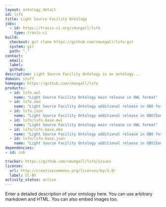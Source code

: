 ```yaml
---
layout: ontology_detail
id: lsfo
title: Light Source Facility Ontology
jobs:
  - id: https://travis-ci.org/cmungall/lsfo
    type: travis-ci
build:
  checkout: git clone https://github.com/cmungall/lsfo.git
  system: git
  path: "."
contact:
  email: 
  label: 
  github: 
description: Light Source Facility Ontology is an ontology...
domain: stuff
homepage: https://github.com/cmungall/lsfo
products:
  - id: lsfo.owl
    name: "Light Source Facility Ontology main release in OWL format"
  - id: lsfo.obo
    name: "Light Source Facility Ontology additional release in OBO format"
  - id: lsfo.json
    name: "Light Source Facility Ontology additional release in OBOJSon format"
  - id: lsfo/lsfo-base.owl
    name: "Light Source Facility Ontology main release in OWL format"
  - id: lsfo/lsfo-base.obo
    name: "Light Source Facility Ontology additional release in OBO format"
  - id: lsfo/lsfo-base.json
    name: "Light Source Facility Ontology additional release in OBOJSon format"
dependencies:
- id: cob

tracker: https://github.com/cmungall/lsfo/issues
license:
  url: http://creativecommons.org/licenses/by/3.0/
  label: CC-BY
activity_status: active
---
```


Enter a detailed description of your ontology here. You can use arbitrary markdown and HTML.
You can also embed images too.

